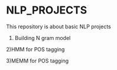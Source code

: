 # NLP_PROJECTS
This repository is about basic NLP projects

1) Building N gram model

2)HMM for POS tagging

3)MEMM for POS tagging
